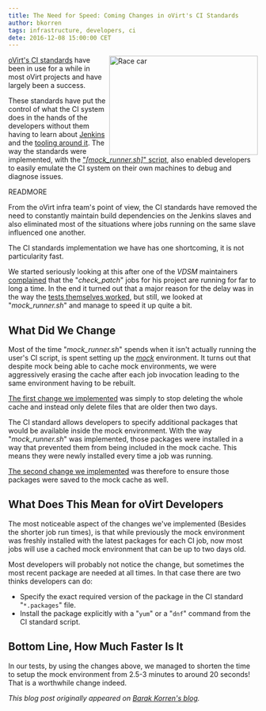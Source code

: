 ```yaml
---
title: The Need for Speed: Coming Changes in oVirt's CI Standards
author: bkorren
tags: infrastructure, developers, ci
dete: 2016-12-08 15:00:00 CET
---
```


<img align="right" src="porsche_race_car_kentenich09_amk.jpg" alt="Race car" width="300" height="200" />[oVirt's CI standards](http://ovirt-infra-docs.readthedocs.io/en/latest/CI/Build_and_test_standards.html) have been in use for a while in most oVirt projects and have largely been a success.

These standards have put the control of what the CI system does in the hands of the developers without them
having to learn about [Jenkins](https://jenkins.io/) and the [tooling around it](http://docs.openstack.org/infra/jenkins-job-builder/index.html). The way the standards were implemented, with the ["_[mock_runner.sh]_" script](https://gerrit.ovirt.org/gitweb?p=jenkins.git;a=blob;f=mock_configs/mock_runner.sh), also enabled developers to easily emulate the CI system on their own machines to debug and diagnose issues.

READMORE

From the oVirt infra team's point of view, the CI standards have removed the need to constantly maintain build 
dependencies on the Jenkins slaves and also eliminated most of the situations where jobs running on the same
slave influenced one another.

The CI standards implementation we have has one shortcoming, it is not particularity fast.

We started seriously looking at this after one of the _VDSM_ maintainers [complained](http://lists.ovirt.org/pipermail/devel/2016-December/014427.html) that the "_check_patch_" jobs
for his project are running for far to long a time. In the end it turned out that a major reason for the delay
was in the way the [tests themselves worked](https://gerrit.ovirt.org/#/c/67799/), but still, we looked at "_mock_runner.sh_" and manage to speed it up quite a bit.

## What Did We Change

Most of the time "_mock_runner.sh_" spends when it isn't actually running the user's CI script, is spent setting up
the _[mock](https://github.com/rpm-software-management/mock)_ environment. It turns out that despite mock being able to cache mock environments, we were aggressively erasing the cache after each job invocation leading to the same environment having to be rebuilt.

[The first change we implemented](https://gerrit.ovirt.org/#/c/67795/) was simply to stop deleting the whole cache and instead only delete files that are older then two days.

The CI standard allows developers to specify additional packages that would be available inside the mock environment.
With the way "_mock_runner.sh_" was implemented, those packages were installed in a way that prevented them from being
included in the mock cache. This means they were newly installed every time a job was running.

[The second change we implemented](https://gerrit.ovirt.org/#/c/67801/) was therefore to ensure those packages were saved to the mock cache as well.

## What Does This Mean for oVirt Developers

The most noticeable aspect of the changes we've implemented (Besides the shorter job run times), is that while
previously the mock environment was freshly installed with the latest packages for each CI job, now most jobs will
use a cached mock environment that can be up to two days old.

Most developers will probably not notice the change, but sometimes the most recent package are needed at all times. 
In that case there are two thinks developers can do:

* Specify the exact required version of the package in the CI standard "`*.packages`" file.
* Install the package explicitly with a "`yum`" or a "`dnf`" command from the CI standard script.

## Bottom Line, How Much Faster Is It

In our tests, by using the changes above, we managed to shorten the time to setup the mock environment from 2.5-3
minutes to around 20 seconds! That is a worthwhile change indeed.

_This blog post originally appeared on [Barak Korren's blog]()._
